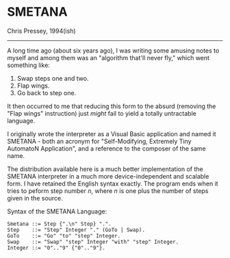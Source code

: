 SMETANA
=======

Chris Pressey, 1994(ish)

* * * * *

A long time ago (about six years ago), I was writing some amusing notes
to myself and among them was an "algorithm that'll never fly," which
went something like:

1. Swap steps one and two.
2. Flap wings.
3. Go back to step one.

It then occurred to me that reducing this form to the absurd (removing
the "Flap wings" instruction) just *might* fail to yield a totally
untractable language.

I originally wrote the interpreter as a Visual Basic application and
named it SMETANA - both an acronym for "Self-Modifying, Extremely Tiny
AutomatoN Application", and a reference to the composer of the same
name.

The distribution available here is a much better implementation of the
SMETANA interpreter in a much more device-independent and scalable form.
I have retained the English syntax exactly. The program ends when it
tries to peform step number *n*, where *n* is one plus the number of
steps given in the source.

Syntax of the SMETANA Language:

    Smetana ::= Step {".\n" Step} ".".
    Step    ::= "Step" Integer "." (GoTo | Swap).
    GoTo    ::= "Go" "to" "step" Integer.
    Swap    ::= "Swap" "step" Integer "with" "step" Integer.
    Integer ::= "0".."9" {"0".."9"}.
